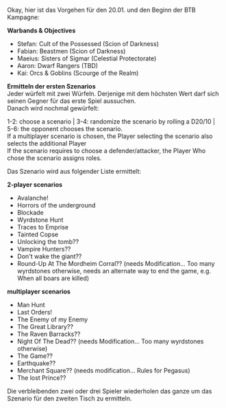 Okay, hier ist das Vorgehen für den 20.01. und den Beginn der BTB Kampagne:  

**Warbands & Objectives**  
 - Stefan: Cult of the Possessed (Scion of Darkness)
 - Fabian: Beastmen (Scion of Darkness)
 - Maeius: Sisters of Sigmar (Celestial Protectorate)
 - Aaron: Dwarf Rangers (TBD) 
 - Kai: Orcs & Goblins (Scourge of the Realm) 
 
**Ermitteln der ersten Szenarios**  
Jeder würfelt mit zwei Würfeln. Derjenige mit dem höchsten Wert darf sich seinen Gegner für das erste Spiel aussuchen.  
Danach wird nochmal gewürfelt:  

1-2: choose a scenario | 3-4: randomize the scenario by rolling a D20/10 | 5-6: the opponent chooses the scenario.  
If a multiplayer scenario is chosen, the Player selecting the scenario also selects the additional Player   
If the scenario requires to choose a defender/attacker, the Player Who chose the scenario assigns roles.  

Das Szenario wird aus folgender Liste ermittelt:  

**2-player scenarios**  
  - Avalanche!  
  - Horrors of the underground  
  - Blockade  
  - Wyrdstone Hunt  
  - Traces to Emprise  
  - Tainted Copse  
  - Unlocking the tomb??  
  - Vampire Hunters??  
  - Don't wake the giant??  
  - Round-Up At The Mordheim Corral?? (needs Modification... Too many wyrdstones otherwise, needs an alternate way to end the game, e.g. When all boars are killed)   
  
  **multiplayer scenarios**   
  - Man Hunt  
  - Last Orders!  
  - The Enemy of my Enemy  
  - The Great Library??  
  - The Raven Barracks??  
  - Night Of The Dead?? (needs Modification... Too many wyrdstones otherwise)  
  - The Game??  
  - Earthquake??  
  - Merchant Square?? (needs modification... Rules for Pegasus)  
  - The lost Prince??  
  
  Die verbleibenden zwei oder drei Spieler wiederholen das ganze um das Szenario für den zweiten Tisch zu ermitteln.
